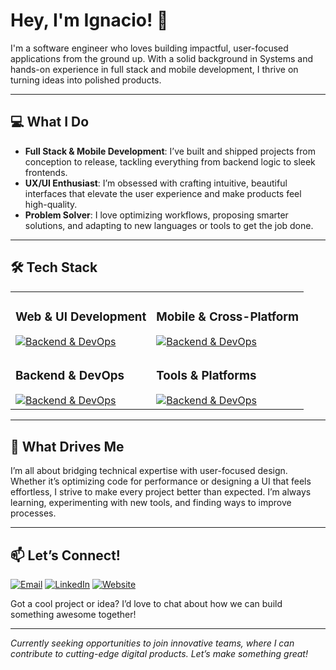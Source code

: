 # Hey, I'm Ignacio! 👋

I'm a software engineer who loves building impactful, user-focused applications from the ground up. With a solid background in Systems and hands-on experience in full stack and mobile development, I thrive on turning ideas into polished products.

---

## 💻 What I Do

- **Full Stack & Mobile Development**: I’ve built and shipped projects from conception to release, tackling everything from backend logic to sleek frontends.
- **UX/UI Enthusiast**: I’m obsessed with crafting intuitive, beautiful interfaces that elevate the user experience and make products feel high-quality.
- **Problem Solver**: I love optimizing workflows, proposing smarter solutions, and adapting to new languages or tools to get the job done.

---

## 🛠️ Tech Stack
<table>
  <tr>
    <td valign="top" align="left">
<h3>Web & UI Development</h3>
<a href="#"><img src="https://skillicons.dev/icons?i=html,css,js,ts,react,nextjs,redux,bootstrap,materialui,styledcomponents,jquery,sass,less,svg&perline=9" alt="Backend & DevOps" /></a>
    </td>
    <td valign="top" align="left">
<h3>Mobile & Cross-Platform</h3>
<a href="#"><img src="https://skillicons.dev/icons?i=react,flutter,dart,androidstudio,kotlin,swift&perline=9" alt="Backend & DevOps" /></a>
    </td>
  </tr>
  <tr>
    <td valign="top" align="left">
<h3>Backend & DevOps</h3>
<a href="#"><img src="https://skillicons.dev/icons?i=laravel,php,nodejs,nestjs,express,fastapi,django,py,mysql,postgres,sqlite,graphql,apollo,prisma,supabase,docker,nginx,bash&perline=9" alt="Backend & DevOps" /></a>
    </td>
    <td valign="top" align="left">
<h3>Tools & Platforms</h3>
<a href="#"><img src="https://skillicons.dev/icons?i=git,github,postman,figma,vscode,notion,obsidian,devto,stackoverflow,jest,latex,qt,regex,md,pnpm,yarn,npm&perline=9" alt="Backend & DevOps" /></a>
    </td>
  </tr>
</table>

<!--- ![Top Langs](https://github-readme-stats.vercel.app/api/top-langs/?username=igperez-ar&layout=compact) -->
---

## 🌟 What Drives Me

I’m all about bridging technical expertise with user-focused design. Whether it’s optimizing code for performance or designing a UI that feels effortless, I strive to make every project better than expected. I’m always learning, experimenting with new tools, and finding ways to improve processes.

---

## 📫 Let’s Connect!
<!---
![GitHub followers](https://img.shields.io/github/followers/igperez-ar)
-->
[![Email](https://img.shields.io/badge/ignacio.perez.ar@gmail.com-email-D14836?style=for-the-badge&labelColor=101010)](mailto:ignacio.perez.ar@gmail.com)
[![LinkedIn](https://img.shields.io/badge/@IgnacioPerez-LinkedIn-487FCF?style=for-the-badge&labelColor=101010)](https://www.linkedin.com/in/ignacio-perez-ar/)
[![Website](https://img.shields.io/badge/ignacioperez.super.site-Website-4285F4?style=for-the-badge&labelColor=101010)](https://ignacioperez.super.site/)

Got a cool project or idea? I’d love to chat about how we can build something awesome together!

---

*Currently seeking opportunities to join innovative teams, where I can contribute to cutting-edge digital products. Let’s make something great!*
